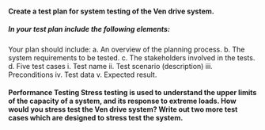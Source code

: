 #### Create a test plan for system testing of the Ven drive system. 
##### In your test plan include the following elements: 
Your plan should include: 
	a. An overview of the planning process. 
	b. The system requirements to be tested. 
	c. The stakeholders involved in the tests. 
	d. Five test cases 
		i. Test name 
		ii. Test scenario (description) 
		iii. Preconditions 
		iv. Test data 
		v. Expected result.






















#### Performance Testing Stress testing is used to understand the upper limits of the capacity of a system, and its response to extreme loads. How would you stress test the Ven drive system? Write out two more test cases which are designed to stress test the system.